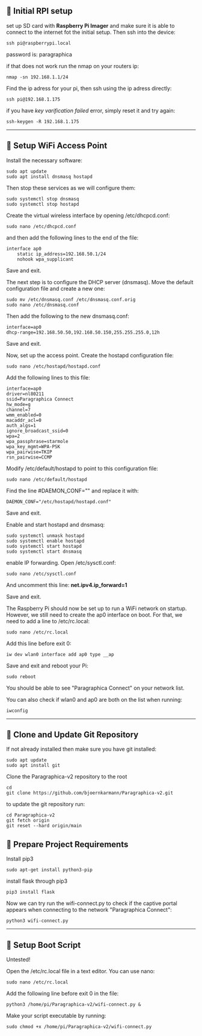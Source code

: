## **📡 Initial RPI setup**

set up SD card with **Raspberry Pi Imager** and make sure it is able to connect to the internet fot the initial setup. Then ssh into the device:

```
ssh pi@raspberrypi.local
```

password is: paragraphica

if that does not work run the nmap on your routers ip: 
```
nmap -sn 192.168.1.1/24
```
Find the ip adress for your pi, then ssh using the ip adress directly:

```
ssh pi@192.168.1.175
```

if you have *key varification failed* error, simply reset it and try again: 
```
ssh-keygen -R 192.168.1.175
```

---
## **📡 Setup WiFi Access Point**

Install the necessary software:

```
sudo apt update
sudo apt install dnsmasq hostapd
```

Then stop these services as we will configure them:
```
sudo systemctl stop dnsmasq
sudo systemctl stop hostapd
```

Create the virtual wireless interface by opening /etc/dhcpcd.conf:
```
sudo nano /etc/dhcpcd.conf
```
and then add the following lines to the end of the file: 
```
interface ap0
    static ip_address=192.168.50.1/24
    nohook wpa_supplicant
```
Save and exit.

The next step is to configure the DHCP server (dnsmasq). Move the default configuration file and create a new one:
```
sudo mv /etc/dnsmasq.conf /etc/dnsmasq.conf.orig  
sudo nano /etc/dnsmasq.conf
```
Then add the following to the new dnsmasq.conf:
```
interface=ap0
dhcp-range=192.168.50.50,192.168.50.150,255.255.255.0,12h
```
Save and exit.

Now, set up the access point. Create the hostapd configuration file:
```
sudo nano /etc/hostapd/hostapd.conf
```
Add the following lines to this file:

```
interface=ap0
driver=nl80211
ssid=Paragraphica Connect
hw_mode=g
channel=7
wmm_enabled=0
macaddr_acl=0
auth_algs=1
ignore_broadcast_ssid=0
wpa=2
wpa_passphrase=starmole
wpa_key_mgmt=WPA-PSK
wpa_pairwise=TKIP
rsn_pairwise=CCMP
```

Modify /etc/default/hostapd to point to this configuration file:
```
sudo nano /etc/default/hostapd
```

Find the line #DAEMON_CONF="" and replace it with:
```
DAEMON_CONF="/etc/hostapd/hostapd.conf"
```
Save and exit. 

Enable and start hostapd and dnsmasq:
```
sudo systemctl unmask hostapd
sudo systemctl enable hostapd
sudo systemctl start hostapd
sudo systemctl start dnsmasq
```

enable IP forwarding. Open /etc/sysctl.conf:

```
sudo nano /etc/sysctl.conf
```

And uncomment this line: **net.ipv4.ip_forward=1**

Save and exit. 

The Raspberry Pi should now be set up to run a WiFi network on startup. However, we still need to create the ap0 interface on boot. For that, we need to add a line to /etc/rc.local:

```
sudo nano /etc/rc.local
```

Add this line before exit 0:
```
iw dev wlan0 interface add ap0 type __ap
```

Save and exit and reboot your Pi:
```
sudo reboot
```
You should be able to see "Paragraphica Connect" on your network list.

You can also check if wlan0 and ap0 are both on the list when running:
```
iwconfig
```

---
## **💾 Clone and Update Git Repository**

If not already installed then make sure you have git installed: 
```
sudo apt update
sudo apt install git
```

Clone the Paragraphica-v2 repository to the root

```
cd
git clone https://github.com/bjoernkarmann/Paragraphica-v2.git
```

to update the git repository run: 
```
cd Paragraphica-v2
git fetch origin
git reset --hard origin/main
```

## **🚨 Prepare Project Requirements**

Install pip3
```
sudo apt-get install python3-pip
```
install flask through pip3
```
pip3 install flask
```

Now we can try run the wifi-connect.py to check if the captive portal appears when connecting to the network "Paragraphica Connect":
```
python3 wifi-connect.py
```
---
## **🥾 Setup Boot Script**

Untested!

Open the /etc/rc.local file in a text editor. You can use nano:
```
sudo nano /etc/rc.local
```
Add the following line before exit 0 in the file:
```
python3 /home/pi/Paragraphica-v2/wifi-connect.py &
```

Make your script executable by running:
```
sudo chmod +x /home/pi/Paragraphica-v2/wifi-connect.py
```

